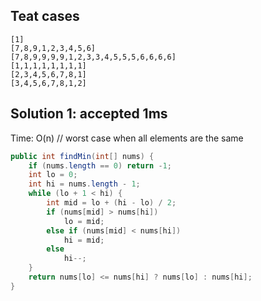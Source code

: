 ## Teat cases
```
[1]
[7,8,9,1,2,3,4,5,6]
[7,8,9,9,9,9,1,2,3,3,4,5,5,5,6,6,6,6]
[1,1,1,1,1,1,1,1]
[2,3,4,5,6,7,8,1]
[3,4,5,6,7,8,1,2]
```

## Solution 1: accepted 1ms

Time: O(n) // worst case when all elements are the same  

```java
public int findMin(int[] nums) {
    if (nums.length == 0) return -1;
    int lo = 0;
    int hi = nums.length - 1;
    while (lo + 1 < hi) {
        int mid = lo + (hi - lo) / 2;
        if (nums[mid] > nums[hi])
            lo = mid;
        else if (nums[mid] < nums[hi])
            hi = mid;
        else
            hi--;
    }
    return nums[lo] <= nums[hi] ? nums[lo] : nums[hi];
}
```
